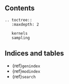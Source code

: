 ```{include} ../README.md
```

Contents
--------

```{eval-rst}
.. toctree::
   :maxdepth: 2

   kernels
   sampling
```

Indices and tables
------------------

 * {ref}`genindex`
 * {ref}`modindex`
 * {ref}`search`
